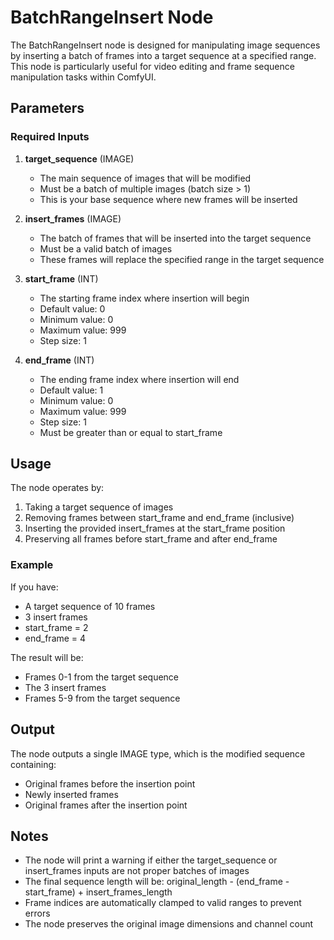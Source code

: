 # BatchRangeInsert Node

The BatchRangeInsert node is designed for manipulating image sequences by inserting a batch of frames into a target sequence at a specified range. This node is particularly useful for video editing and frame sequence manipulation tasks within ComfyUI.

## Parameters

### Required Inputs

1. **target_sequence** (IMAGE)
   - The main sequence of images that will be modified
   - Must be a batch of multiple images (batch size > 1)
   - This is your base sequence where new frames will be inserted

2. **insert_frames** (IMAGE)
   - The batch of frames that will be inserted into the target sequence
   - Must be a valid batch of images
   - These frames will replace the specified range in the target sequence

3. **start_frame** (INT)
   - The starting frame index where insertion will begin
   - Default value: 0
   - Minimum value: 0
   - Maximum value: 999
   - Step size: 1

4. **end_frame** (INT)
   - The ending frame index where insertion will end
   - Default value: 1
   - Minimum value: 0
   - Maximum value: 999
   - Step size: 1
   - Must be greater than or equal to start_frame

## Usage

The node operates by:
1. Taking a target sequence of images
2. Removing frames between start_frame and end_frame (inclusive)
3. Inserting the provided insert_frames at the start_frame position
4. Preserving all frames before start_frame and after end_frame

### Example

If you have:
- A target sequence of 10 frames
- 3 insert frames
- start_frame = 2
- end_frame = 4

The result will be:
- Frames 0-1 from the target sequence
- The 3 insert frames
- Frames 5-9 from the target sequence

## Output

The node outputs a single IMAGE type, which is the modified sequence containing:
- Original frames before the insertion point
- Newly inserted frames
- Original frames after the insertion point

## Notes

- The node will print a warning if either the target_sequence or insert_frames inputs are not proper batches of images
- The final sequence length will be: original_length - (end_frame - start_frame) + insert_frames_length
- Frame indices are automatically clamped to valid ranges to prevent errors
- The node preserves the original image dimensions and channel count

